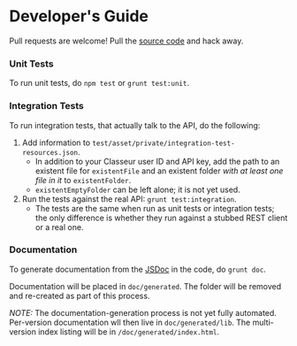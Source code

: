 # Developer's Guide

Pull requests are welcome! Pull the [source code](https://github.com/zbentley/classeur-api-client) and hack away.

### Unit Tests

To run unit tests, do `npm test` or `grunt test:unit`.

### Integration Tests

To run integration tests, that actually talk to the API, do the following:

1. Add information to `test/asset/private/integration-test-resources.json`.
	- In addition to your Classeur user ID and API key, add the path to an existent file for `existentFile` and an existent folder _with at least one file in it_ to `existentFolder`.
	- `existentEmptyFolder` can be left alone; it is not yet used.
2. Run the tests against the real API: `grunt test:integration`.
	- The tests are the same when run as unit tests or integration tests; the only difference is whether they run against a stubbed REST client or a real one.

### Documentation

To generate documentation from the [JSDoc](http://usejsdoc.org/) in the code, do `grunt doc`.

Documentation will be placed in `doc/generated`. The folder will be removed and re-created as part of this process.

*NOTE:* The documentation-generation process is not yet fully automated. Per-version documentation wll then live in `doc/generated/lib`. The multi-version index listing will be in `/doc/generated/index.html`.